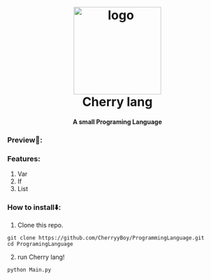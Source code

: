 <h1 align="center">
  <br>
  <img src="https://www.svgrepo.com/show/376344/python.svg" alt="logo" width="200">
  <br>
  Cherry lang
  <br>
</h1>
<h4 align="center">A small Programing Language</h4>

### Preview🙈:


### Features:
1. Var
2. If
3. List

### How to install⬇️:
1. Clone this repo.
```shell
git clone https://github.com/CherryyBoy/ProgrammingLanguage.git
cd ProgramingLanguage
```

2. run Cherry lang!
```shell
python Main.py
```
